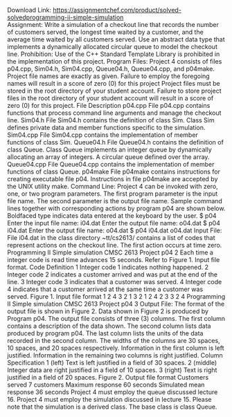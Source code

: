 Download Link: https://assignmentchef.com/product/solved-solvedprogramming-ii-simple-simulation
<br>
Assignment: Write a simulation of a checkout line that records the number of customers served, the longest time waited by a customer, and the average time waited by all customers served. Use an abstract data type that implements a dynamically allocated circular queue to model the checkout line. Prohibition: Use of the C++ Standard Template Library is prohibited in the implementation of this project. Program Files: Project 4 consists of files p04.cpp, Sim04.h, Sim04.cpp, Queue04.h, Queue04.cpp, and p04make. Project file names are exactly as given. Failure to employ the foregoing names will result in a score of zero (0) for this project Project files must be stored in the root directory of your student account. Failure to store project files in the root directory of your student account will result in a score of zero (0) for this project. File Description p04.cpp File p04.cpp contains functions that process command line arguments and manage the checkout line. Sim04.h File Sim04.h contains the definition of class Sim. Class Sim defines private data and member functions specific to the simulation. Sim04.cpp File Sim04.cpp contains the implementation of member functions of class Sim. Queue04.h File Queue04.h contains the definition of class Queue. Class Queue implements an integer queue by dynamically allocating an array of integers. A circular queue defined over the array. Queue04.cpp File Queue04.cpp contains the implementation of member functions of class Queue. p04make File p04make contains instructions for creating executable file p04. Instructions in file p04make are accepted by the UNIX utility make. Command Line: Project 4 can be invoked with zero, one, or two program parameters. The first program parameter is the input file name. The second parameter is the output file name. Sample command lines together with corresponding actions by program p04 are shown below. Boldfaced type indicates data entered at the keyboard by the user. $ p04 Enter the input file name: i04.dat Enter the output file name: o04.dat $ p04 i04.dat Enter the output file name: o04.dat $ p04 i04.dat o04.dat Input File: File i04.dat in the class directory ~tt/cs2613/ contains a list of codes that represent actions on the checkout line. The first action occurs at time zero. Programming II Simple simulation CMSC 2613 Project p04 2 Each time a integer code is read time advances 15 seconds. Refer to Figure 1. Input file format. Code Definition 1 Integer code 1 indicates nothing happened. 2 Integer code 2 indicates a customer arrived and was put at the end of the line. 3 Integer code 3 indicates that a customer was served. 4 Integer code 4 indicates that a customer arrived at the same time a customer was served. Figure 1. Input file format 1 2 4 3 2 1 3 2 1 2 4 2 3 3 2 4 Programming II Simple simulation CMSC 2613 Project p04 3 Output File: The format of the output file is shown in Figure 2. Data shown in Figure 2 is produced by Program p04. The output file consists of three (3) columns. The first column contains a description of the data shown. The second column lists data produced by program p04. The last column lists the units of the data recorded in the second column. The widths of the columns are 30 spaces, 10 spaces, and 20 spaces respectively. Information in the first column is left justified. Information in the remaining two columns is right justified. Column Specification 1 (left) Text is left justified in a field of 30 spaces. 2 (middle) Integer data are right justified in a field of 10 spaces. 3 (right) Text is right justified in a field of 20 spaces. Figure 2. Output file format Customers served 7 customers Maximum response 60 seconds Simulated mean response 36 seconds Project 4 must employ the queue discussed lecture 16. Project 4 must employ the simulation discussed in lecture 15. Please note that the simulation is a derived class. The base class is class Queue.